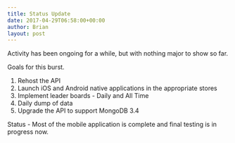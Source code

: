 ```yaml
---
title: Status Update
date: 2017-04-29T06:58:00+00:00
author: Brian
layout: post
---
```

Activity has been ongoing for a while, but with nothing major to show so far.

Goals for this burst.

1. Rehost the API
1. Launch iOS and Android native applications in the appropriate stores
1. Implement leader boards - Daily and All Time
1. Daily dump of data
1. Upgrade the API to support MongoDB 3.4


Status - Most of the mobile application is complete and final testing is in progress now.
